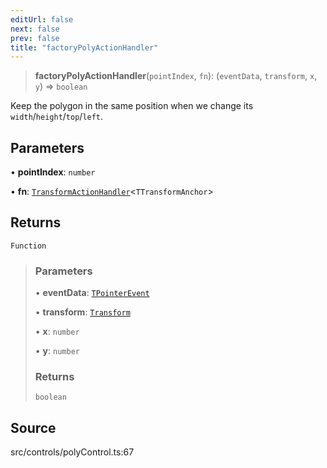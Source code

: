 ```yaml
---
editUrl: false
next: false
prev: false
title: "factoryPolyActionHandler"
---
```


> **factoryPolyActionHandler**(`pointIndex`, `fn`): (`eventData`, `transform`, `x`, `y`) => `boolean`

Keep the polygon in the same position when we change its `width`/`height`/`top`/`left`.

## Parameters

• **pointIndex**: `number`

• **fn**: [`TransformActionHandler`](../../../type-aliases/TransformActionHandler.md)\<`TTransformAnchor`\>

## Returns

`Function`

> ### Parameters
>
> • **eventData**: [`TPointerEvent`](../../../type-aliases/TPointerEvent.md)
>
> • **transform**: [`Transform`](../../../type-aliases/Transform.md)
>
> • **x**: `number`
>
> • **y**: `number`
>
> ### Returns
>
> `boolean`
>

## Source

src/controls/polyControl.ts:67

